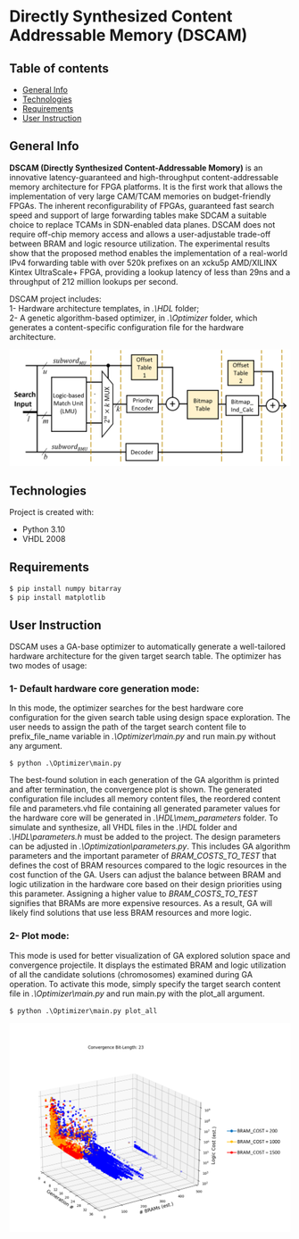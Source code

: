 # Directly Synthesized Content Addressable Memory (DSCAM)

## Table of contents
* [General Info](#general-info)
* [Technologies](#technologies)
* [Requirements](#Requirements)
* [User Instruction](#user-instruction)

## General Info
**DSCAM (Directly Synthesized Content-Addressable Momory)** is an innovative latency-guaranteed and high-throughput content-addressable memory architecture for FPGA platforms. It is the first work that allows the implementation of very large CAM/TCAM memories on budget-friendly FPGAs. The inherent reconfigurability of FPGAs, guaranteed fast search speed and support of large forwarding tables make SDCAM a suitable choice to replace TCAMs in SDN-enabled data planes. DSCAM does not require off-chip memory access and allows a user-adjustable trade-off between BRAM and logic resource utilization. The experimental results show that the proposed method enables the implementation of a real-world IPv4 forwarding table with over 520k prefixes on an xcku5p AMD/XILINX Kintex UltraScale+ FPGA, providing a lookup latency of less than 29ns and a throughput of 212 million lookups per second.

DSCAM project includes:\
1- Hardware architecture templates, in *.\HDL* folder;\
2- A genetic algorithm-based optimizer, in *.\Optimizer* folder, which generates a content-specific configuration file for the hardware architecture.

![DSCAM Architecture](https://github.com/INRS-ECCoLe/DSCAM/blob/main/Docs/DSCAM_Architecture.png)
	
## Technologies
Project is created with:
* Python 3.10
* VHDL 2008
	
## Requirements
```
$ pip install numpy bitarray
$ pip install matplotlib
```

## User Instruction
DSCAM uses a GA-base optimizer to automatically generate a well-tailored hardware architecture for the given target search table.
The optimizer has two modes of usage:

### 1- Default hardware core generation mode:
In this mode, the optimizer searches for the best hardware core configuration for the given search table using design space exploration. The user needs to assign the path of the target search content file to prefix_file_name variable in *.\Optimizer\main.py* and run main.py without any argument.
```
$ python .\Optimizer\main.py
```
The best-found solution in each generation of the GA algorithm is printed and after termination, the convergence plot is shown. The generated configuration file includes all memory content files, the reordered content file and parameters.vhd file containing all generated parameter values for the hardware core will be generated in *.\HDL\mem_parameters* folder. To simulate and synthesize, all VHDL files in the *.\HDL* folder and *.\HDL\parameters.h* must be added to the project.
The design parameters can be adjusted in *.\Optimization\parameters.py*. This includes GA algorithm parameters and the important parameter of *BRAM_COSTS_TO_TEST* that defines the cost of BRAM resources compared to the logic resources in the cost function of the GA. Users can adjust the balance between BRAM and logic utilization in the hardware core based on their design priorities using this parameter. Assigning a higher value to *BRAM_COSTS_TO_TEST* signifies that BRAMs are more expensive resources. As a result, GA will likely find solutions that use less BRAM resources and more logic.

### 2- Plot mode: 
This mode is used for better visualization of GA explored solution space and convergence projectile. It displays the estimated BRAM and logic utilization of all the candidate solutions (chromosomes) examined during GA operation. To activate this mode, simply specify the target search content file in *.\Optimizer\main.py* and run main.py with the plot_all argument.
```
$ python .\Optimizer\main.py plot_all
```
![Plot All Example](https://github.com/INRS-ECCoLe/DSCAM/blob/main/Docs/Plot_All_23bit_200_1000_1500.png)